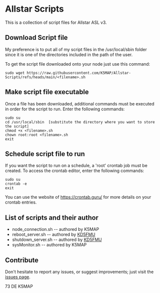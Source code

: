 # Allstar Scripts

This is a collection of script files for Allstar ASL v3.

## Download Script file

My preference is to put all of my script files in the /usr/local/sbin folder since it is one of the directories included in the path of the user.

To get the script file downloaded onto your node just use this command:
```
sudo wget https://raw.githubusercontent.com/K5MAP/Allstar-Scripts/refs/heads/main/<filename>.sh
```

## Make script file executable

Once a file has been downloaded, additional commands must be executed in order for the script to run.  Enter the following commands:
```
sudo su
cd /usr/local/sbin  [substitute the directory where you want to store the script]
chmod +x <filename>.sh
chown root:root <filename>.sh
exit
```

## Schedule script file to run

If you want the script to run on a schedule, a 'root' crontab job must be created.  To access the crontab editor, enter the following commands:
```
sudo su
crontab -e
exit
```
You can use the website of https://crontab.guru/ for more details on your crontab entries.

## List of scripts and their author

* node_connection.sh -- authored by K5MAP
* reboot_server.sh -- authored by [KD5FMU](https://github.com/KD5FMU/)
* shutdown_server.sh -- authored by [KD5FMU](https://github.com/KD5FMU/)
* sysMonitor.sh -- authored by K5MAP

## Contribute

Don't hesitate to report any issues, or suggest improvements; just visit the [issues page](https://github.com/k5map/Allstar-Scripts/issues).

73 DE K5MAP
